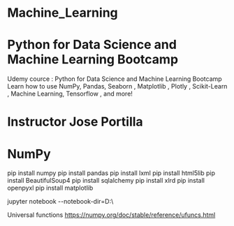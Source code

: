 # Machine_Learning
# Python for Data Science and Machine Learning Bootcamp

Udemy cource : Python for Data Science and Machine Learning Bootcamp Learn how to use NumPy, Pandas, Seaborn , Matplotlib , Plotly , Scikit-Learn , Machine Learning, Tensorflow , and more!

# Instructor Jose Portilla


# NumPy
pip install numpy
pip install pandas
pip install lxml
pip install html5lib
pip install BeautifulSoup4
pip install sqlalchemy
pip install xlrd
pip install openpyxl
pip install matplotlib

jupyter notebook --notebook-dir=D:\


Universal functions 
https://numpy.org/doc/stable/reference/ufuncs.html


